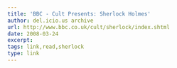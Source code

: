 ```yaml
---
title: 'BBC - Cult Presents: Sherlock Holmes'
author: del.icio.us archive
url: http://www.bbc.co.uk/cult/sherlock/index.shtml
date: 2008-03-24
excerpt: 
tags: link,read,sherlock
type: link
---
```


